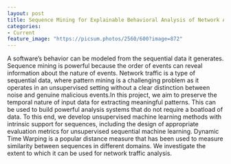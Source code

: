 ```yaml
---
layout: post
title: Sequence Mining for Explainable Behavioral Analysis of Network Attacks (TUD)
categories:
- Current
feature_image: "https://picsum.photos/2560/600?image=872"
---
```




A software’s behavior can be modeled from the sequential data it generates. Sequence mining is powerful because the order of events can reveal information about the nature of events. Network traffic is a type of sequential data, where pattern mining is a challenging problem as it operates in an unsupervised setting without a clear distinction between noise and genuine malicious events.In this project, we aim to preserve the temporal nature of input data for extracting meaningful patterns. This can be used to build powerful analysis systems that do not require a boatload of data. To this end, we develop unsupervised machine learning methods with intrinsic support for sequences, including the design of appropriate evaluation metrics for unsupervised sequential machine learning. Dynamic Time Warping is a popular distance measure that has been used to measure similarity between sequences in different domains. We investigate the extent to which it can be used for network traffic analysis.
